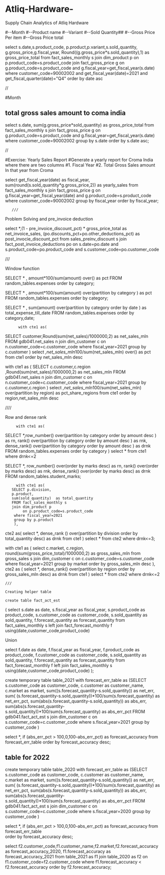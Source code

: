 # Atliq-Hardware-
Supply Chain Analytics of Atliq Hardware


#--Month
#--Product name
#--Variant 
#--Sold Quantity##
#--Gross Price Per item
#--Gross Price total

select s.date,s.product_code,
       p.product,p.variant,s.sold_quantity,
       g.gross_price,g.fiscal_year,
       Round((g.gross_price*s.sold_quantity),1) as gross_price_total
from fact_sales_monthly s
join dim_product p
on p.product_code=s.product_code
join fact_gross_price g
on 
   g.product_code=s.product_code and 
   g.fiscal_year=get_fiscal_year(s.date)
where 
	  customer_code=90002002 and 
	  get_fiscal_year(date)=2021 and
      get_fiscal_quarter(date)="Q4"
order by date asc

// 

#Month
## total gross sales amount to coma india

select s.date,
       sum(g.gross_price*sold_quantity) as gross_price_total
 from fact_sales_monthly s
join fact_gross_price g
on g.product_code=s.product_code and 
   g.fiscal_year=get_fiscal_year(s.date)
 where customer_code=90002002
 group by s.date
 order by s.date asc;

 //

 #Exercise: Yearly Sales Report
#Generate a yearly report for Croma India where there are two columns
#1. Fiscal Year
#2. Total Gross Sales amount In that year from Croma

select get_fiscal_year(date) as fiscal_year,
       sum(round(s.sold_quantity*g.gross_price,2)) as yearly_sales
 from fact_sales_monthly s
join fact_gross_price g
on g.fiscal_year=get_fiscal_year(date) and
   g.product_code=s.product_code
       where customer_code=90002002
       group by fiscal_year
       order by fiscal_year;


       ///
Problem Solving and pre_invoice deduction

    
   select *,(1 - pre_invoice_discount_pct) * gross_price_total  as net_invoice_sales,
   (po.discounts_pct+po.other_deductions_pct) as post_invocie_discount_pct
   from sales_preinv_discount s
   join fact_post_invoice_deductions po
   on 
       s.date=po.date and
       s.product_code=po.product_code and 
	   s.customer_code=po.customer_code
       
///

Window function

SELECT * , 
       amount*100/sum(amount) over() as pct 
       FROM random_tables.expenses
          order by category;
          
SELECT * , 
       amount*100/sum(amount) over(partition by category ) as pct 
       FROM random_tables.expenses
          order by category;
          
          
          
SELECT * , 
       sum(amount) over(partition by category order by date ) as total_expense_till_date 
       FROM random_tables.expenses
          order by category,date;


          with cte1 as(
SELECT customer,Round(sum(net_sales)/1000000,2) as net_sales_mln
         FROM gdb041.net_sales n
         join dim_customer c
         on n.customer_code=c.customer_code
         where fiscal_year=2021 
         group by c.customer
         )
         select *,net_sales_mln*100/sum(net_sales_mln) over() as pct  from cte1
         order by net_sales_mln desc

with cte1 as (
          SELECT c.customer,c.region
                ,Round(sum(net_sales)/1000000,2) as net_sales_mln
         FROM gdb041.net_sales n
         join dim_customer c
         on n.customer_code=c.customer_code
         where fiscal_year=2021 
         group by c.customer,c.region )
         select *,net_sales_mln*100/sum(net_sales_mln) over(partition by region) as pct_share_regions from cte1
         order by region,net_sales_mln desc

////

Row and dense rank
        
         with cte1 as(
SELECT *,row_number() over(partition by category order by amount desc ) as rn,
         rank() over(partition by category order by amount desc ) as rnk,
		 dense_rank() over(partition by category order by amount desc ) as drnk FROM random_tables.expenses
order by category
)
select * from cte1 where drnk<=2


SELECT *,
         row_number() over(order by marks desc) as rn,
		 rank()       over(order by marks desc) as rnk,
         dense_rank() over(order by marks desc) as drnk FROM random_tables.student_marks;


         with cte1 as(
	   SELECT p.division,
       p.product,
       sum(sold_quantity)  as total_quantity 
       FROM fact_sales_monthly s
       join dim_product p
            on p.product_code=s.product_code
		where fiscal_year=2021
        group by p.product
        ),
   cte2 as( 
        select *,
        dense_rank () over(partition by division order by total_quantity desc) as drnk  from cte1
        )
select * from cte2 where drnk<=3;

with cte1 as (
       select c.market,
	   c.region,
       round(sum(gross_price_total)/1000000,2) as gross_sales_mln
		from  gross_sales s
        join dim_customer c
	     on c.customer_code=s.customer_code
         where fiscal_year=2021
         group by market
         order by gross_sales_mln desc
),
cte2 as (
         select *,
       dense_rank() over(partition by region order by gross_sales_mln desc) as drnk from cte1 
)
select * from cte2 where  drnk<=2

    ///

    Creating helper table

    create table fact_act_est
(
select
         s.date as date,
         s.fiscal_year as fiscal_year,
         s.product_code as product_code,
         s.customer_code as customer_code,
         s.sold_quantity as sold_quantity,
         f.forecast_quantity as forecast_quantity
from fact_sales_monthly s
left join fact_forecast_monthly f
using(date,customer_code,product_code)

Union

select
         f.date as date,
         f.fiscal_year as fiscal_year,
         f.product_code as product_code,
         f.customer_code as customer_code,
         s.sold_quantity as sold_quantity,
         f.forecast_quantity as forecast_quantity
from fact_forecast_monthly f
left join fact_sales_monthly s
using(date,customer_code,product_code)
);

create temporary table table_2021
with forecast_err_table as 
       (SELECT s.customer_code as customer_code,
       c.customer as customer_name,
       c.market as market,
       sum((s.forecast_quantity-s.sold_quantity)) as net_err,
      sum( (s.forecast_quantity-s.sold_quantity))*100/sum(s.forecast_quantity) as net_err_pct,
       sum(abs(s.forecast_quantity-s.sold_quantity)) as abs_err,
       sum(abs(s.forecast_quantity-s.sold_quantity))*100/sum(s.forecast_quantity) as abs_err_pct
       FROM gdb041.fact_act_est s
       join dim_customer  c
       on s.customer_code=c.customer_code
       where s.fiscal_year=2021
       group by customer_code
)
       
select *,
	   if (abs_err_pct > 100,0,100-abs_err_pct) as forecast_accuracy 
       from forecast_err_table 
		order by forecast_accuracy  desc;
       
## table for 2022

create temporary table table_2020
with forecast_err_table as 
       (SELECT s.customer_code as customer_code,
       c.customer as customer_name,
       c.market as market,
       sum((s.forecast_quantity-s.sold_quantity)) as net_err,
      sum( (s.forecast_quantity-s.sold_quantity))*100/sum(s.forecast_quantity) as net_err_pct,
       sum(abs(s.forecast_quantity-s.sold_quantity)) as abs_err,
       sum(abs(s.forecast_quantity-s.sold_quantity))*100/sum(s.forecast_quantity) as abs_err_pct
       FROM gdb041.fact_act_est s
          join dim_customer  c
       on s.customer_code=c.customer_code
       where s.fiscal_year=2020
       group by customer_code
)
       
select *,
	   if (abs_err_pct > 100,0,100-abs_err_pct) as forecast_accuracy 
       from forecast_err_table     
       order by forecast_accuracy  desc;

select f2.customer_code,f1.customer_name,f2.market,f2.forecast_accuracy as forecast_accuracy_2020,
       f1.forecast_accuracy as forecast_accuracy_2021
       from  table_2021 as f1
       join  table_2020 as f2
       on f1.customer_code=f2.customer_code
       where f1.forecast_accuracy < f2.forecast_accuracy
       order by f2.forecast_accuracy;

       
